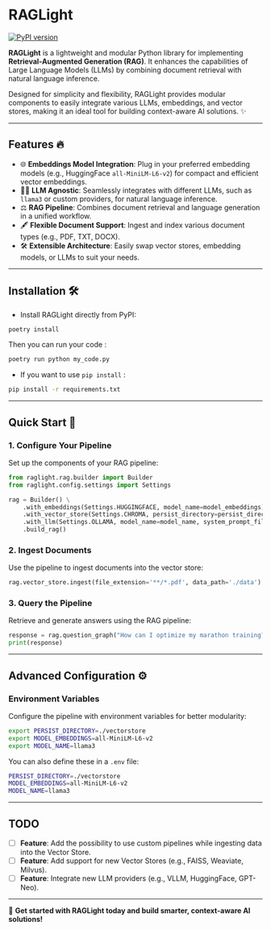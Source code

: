# RAGLight

[![PyPI version](https://badge.fury.io/py/raglight.svg)](https://badge.fury.io/py/raglight)

**RAGLight** is a lightweight and modular Python library for implementing **Retrieval-Augmented Generation (RAG)**. It enhances the capabilities of Large Language Models (LLMs) by combining document retrieval with natural language inference.

Designed for simplicity and flexibility, RAGLight provides modular components to easily integrate various LLMs, embeddings, and vector stores, making it an ideal tool for building context-aware AI solutions. ✨

---

## Features 🔥

- 🌐 **Embeddings Model Integration**: Plug in your preferred embedding models (e.g., HuggingFace `all-MiniLM-L6-v2`) for compact and efficient vector embeddings.
- 🧙🏽 **LLM Agnostic**: Seamlessly integrates with different LLMs, such as `llama3` or custom providers, for natural language inference.
- ⚖️ **RAG Pipeline**: Combines document retrieval and language generation in a unified workflow.
- 🖋️ **Flexible Document Support**: Ingest and index various document types (e.g., PDF, TXT, DOCX).
- 🛠️ **Extensible Architecture**: Easily swap vector stores, embedding models, or LLMs to suit your needs.

---

## Installation 🛠️

- Install RAGLight directly from PyPI:

```bash
poetry install
```

Then you can run your code :

```bash
poetry run python my_code.py
```

- If you want to use `pip install` :

```bash
pip install -r requirements.txt
```

---

## Quick Start 🚀

### **1. Configure Your Pipeline**

Set up the components of your RAG pipeline:

```python
from raglight.rag.builder import Builder
from raglight.config.settings import Settings

rag = Builder() \
    .with_embeddings(Settings.HUGGINGFACE, model_name=model_embeddings) \
    .with_vector_store(Settings.CHROMA, persist_directory=persist_directory, collection_name=collection_name) \
    .with_llm(Settings.OLLAMA, model_name=model_name, system_prompt_file=system_prompt_directory) \
    .build_rag()
```

### **2. Ingest Documents**

Use the pipeline to ingest documents into the vector store:

```python
rag.vector_store.ingest(file_extension='**/*.pdf', data_path='./data')
```

### **3. Query the Pipeline**

Retrieve and generate answers using the RAG pipeline:

```python
response = rag.question_graph("How can I optimize my marathon training?")
print(response)
```

---

## Advanced Configuration ⚙️

### Environment Variables

Configure the pipeline with environment variables for better modularity:

```bash
export PERSIST_DIRECTORY=./vectorstore
export MODEL_EMBEDDINGS=all-MiniLM-L6-v2
export MODEL_NAME=llama3
```

You can also define these in a `.env` file:

```bash
PERSIST_DIRECTORY=./vectorstore
MODEL_EMBEDDINGS=all-MiniLM-L6-v2
MODEL_NAME=llama3
```

---

## TODO

- [ ] **Feature**: Add the possibility to use custom pipelines while ingesting data into the Vector Store.
- [ ] **Feature**: Add support for new Vector Stores (e.g., FAISS, Weaviate, Milvus).
- [ ] **Feature**: Integrate new LLM providers (e.g., VLLM, HuggingFace, GPT-Neo).

---

🚀 **Get started with RAGLight today and build smarter, context-aware AI solutions!**
